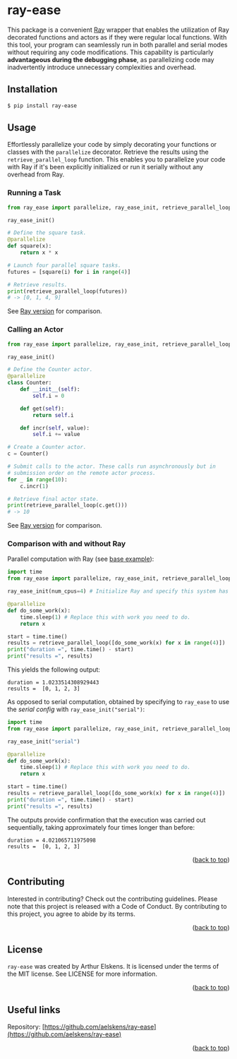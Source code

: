 # ray-ease

This package is a convenient [Ray](https://www.ray.io) wrapper that enables the utilization of Ray decorated functions and actors as if they were regular local functions. With this tool, your program can seamlessly run in both parallel and serial modes without requiring any code modifications. This capability is particularly **advantageous during the debugging phase**, as parallelizing code may inadvertently introduce unnecessary complexities and overhead.

## Installation

```bash
$ pip install ray-ease
```

## Usage

Effortlessly parallelize your code by simply decorating your functions or classes with the `parallelize` decorator. Retrieve the results using the `retrieve_parallel_loop` function. This enables you to parallelize your code with Ray if it's been explicitly initialized or run it serially without any overhead from Ray.

### Running a Task

```Python
from ray_ease import parallelize, ray_ease_init, retrieve_parallel_loop

ray_ease_init()

# Define the square task.
@parallelize
def square(x):
    return x * x

# Launch four parallel square tasks.
futures = [square(i) for i in range(4)]

# Retrieve results.
print(retrieve_parallel_loop(futures))
# -> [0, 1, 4, 9]
```

See [Ray version](https://docs.ray.io/en/latest/ray-core/walkthrough.html#running-a-task) for comparison.

### Calling an Actor

```Python
from ray_ease import parallelize, ray_ease_init, retrieve_parallel_loop

ray_ease_init()

# Define the Counter actor.
@parallelize
class Counter:
    def __init__(self):
        self.i = 0

    def get(self):
        return self.i

    def incr(self, value):
        self.i += value

# Create a Counter actor.
c = Counter()

# Submit calls to the actor. These calls run asynchronously but in
# submission order on the remote actor process.
for _ in range(10):
    c.incr(1)

# Retrieve final actor state.
print(retrieve_parallel_loop(c.get()))
# -> 10
```

See [Ray version](https://docs.ray.io/en/latest/ray-core/walkthrough.html#calling-an-actor) for comparison.

### Comparison with and without Ray

Parallel computation with Ray (see [base example](https://docs.ray.io/en/latest/ray-core/tips-for-first-time.html#tip-1-delay-ray-get)):

```Python
import time
from ray_ease import parallelize, ray_ease_init, retrieve_parallel_loop

ray_ease_init(num_cpus=4) # Initialize Ray and specify this system has 4 CPUs.

@parallelize
def do_some_work(x):
    time.sleep(1) # Replace this with work you need to do.
    return x

start = time.time()
results = retrieve_parallel_loop([do_some_work(x) for x in range(4)])
print("duration =", time.time() - start)
print("results =", results)
```

This yields the following output:

```
duration = 1.0233514308929443
results =  [0, 1, 2, 3]
```

As opposed to serial computation, obtained by specifying to `ray_ease` to use the *serial config* with `ray_ease_init("serial")`:

```Python
import time
from ray_ease import parallelize, ray_ease_init, retrieve_parallel_loop

ray_ease_init("serial")

@parallelize
def do_some_work(x):
    time.sleep(1) # Replace this with work you need to do.
    return x

start = time.time()
results = retrieve_parallel_loop([do_some_work(x) for x in range(4)])
print("duration =", time.time() - start)
print("results =", results)
```

The outputs provide confirmation that the execution was carried out sequentially, taking approximately four times longer than before:

```
duration = 4.021065711975098
results =  [0, 1, 2, 3]
```

<p align="right">(<a href="#ray-ease">back to top</a>)</p>

## Contributing

Interested in contributing? Check out the contributing guidelines. Please note that this project is released with a Code of Conduct. By contributing to this project, you agree to abide by its terms.

<p align="right">(<a href="#ray-ease">back to top</a>)</p>

## License

`ray-ease` was created by Arthur Elskens. It is licensed under the terms of the MIT license. See LICENSE for more information.

<p align="right">(<a href="#ray-ease">back to top</a>)</p>

## Useful links

Repository: [https://github.com/aelskens/ray-ease](https://github.com/aelskens/ray-ease)

<p align="right">(<a href="#ray-ease">back to top</a>)</p>